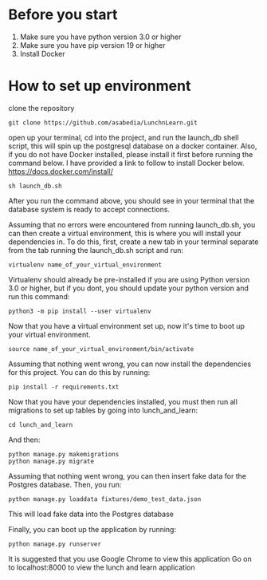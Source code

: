 # Before you start
1. Make sure you have python version 3.0 or higher
2. Make sure you have pip version 19 or higher
3. Install Docker
# How to set up environment
clone the repository
```
git clone https://github.com/asabedia/LunchnLearn.git
```
open up your terminal, cd into the project, and run the launch_db shell script, this will spin up the postgresql database on a docker container. Also, if you do not have Docker installed, please install it first before running the command below. I have provided a link to follow to install Docker below.
https://docs.docker.com/install/
```
sh launch_db.sh
```
After you run the command above, you should see in your terminal that the database system is ready to accept connections. 

Assuming that no errors were encountered from running launch_db.sh, you can then create a virtual environment, this is where you will install your dependencies in.
To do this, first, create a new tab in your terminal separate from the tab running the launch_db.sh script and run:
```
virtualenv name_of_your_virtual_environment
```
Virtualenv should already be pre-installed if you are using Python version 3.0 or higher, but if you dont, you should update your python version and run this command:
```
python3 -m pip install --user virtualenv
```
Now that you have a virtual environment set up, now it's time to boot up your virtual environment.
```
source name_of_your_virtual_environment/bin/activate
```
Assuming that nothing went wrong, you can now install the dependencies for this project. You can do this by running:
```
pip install -r requirements.txt
``` 
Now that you have your dependencies installed, you must then run all migrations to set up tables by going into lunch_and_learn:
```
cd lunch_and_learn
```
And then:
```
python manage.py makemigrations
python manage.py migrate
```
Assuming that nothing went wrong, you can then insert fake data for the Postgres database. 
Then, you run:
```
python manage.py loaddata fixtures/demo_test_data.json
```
This will load fake data into the Postgres database

Finally, you can boot up the application by running:
```
python manage.py runserver
```
It is suggested that you use Google Chrome to view this application
Go on to localhost:8000 to view the lunch and learn application
